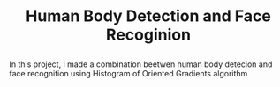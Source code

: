 # <p align="center" style="margin-top: 0px;"> Human Body Detection and Face Recoginion
  
In this project, i made a combination beetwen human body detecion and face recognition using Histogram of Oriented Gradients algorithm

